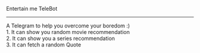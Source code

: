 Entertain me TeleBot
<hr>
A Telegram to help you overcome your boredom :)
<br>
1. It can show you random movie recommendation
<br>
2. It can show you a series recommendation
<br>
3. It can fetch a random Quote
<br>
